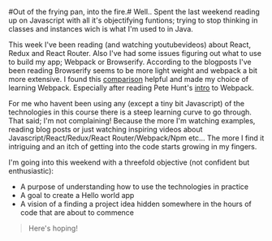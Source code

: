 #Out of the frying pan, into the fire.#
Well.. Spent the last weekend reading up on Javascript with all it's objectifying funtions; trying to stop thinking in classes and instances wich is what I'm used to in Java. 

This week I've been reading (and watching youtubevideos) about React, Redux and React Router. Also I've had some issues figuring out what to use to build my app; Webpack or Browserify. According to the blogposts I've been reading Browserify seems to be more light weight and webpack a bit more extensive. I found this [comparison](https://medium.com/@housecor/browserify-vs-webpack-b3d7ca08a0a9) helpful and made my choice of learning Webpack. Especially after reading Pete Hunt's [intro](https://github.com/petehunt/webpack-howto) to Webpack.

For me who havent been using any (except a tiny bit Javascript) of the technologies in this course there is a steep learning curve to go through. That said; I'm not complaining! Because the more I'm watching examples, reading blog posts or just watching inspiring videos about Javascript/React/Redux/React Router/Webpack/Npm etc... The more I find it intriguing and an itch of getting into the code starts growing in my fingers. 

I'm going into this weekend with a threefold objective (not confident but enthusiastic): 
* A purpose of understanding how to use the technologies in practice
* A goal to create a Hello world app
* A vision of a finding a project idea hidden somewhere in the hours of code that are about to commence
> Here's hoping!
